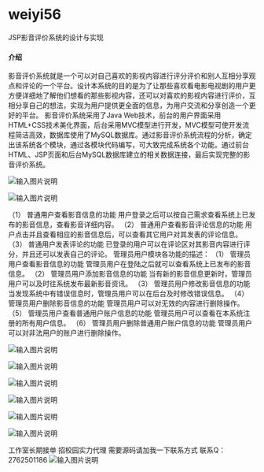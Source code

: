 # weiyi56
JSP影音评价系统的设计与实现

#### 介绍
影音评价系统就是一个可以对自己喜欢的影视内容进行评分评价和别人互相分享观点和评论的一个平台。设计本系统的目的是为了让那些喜欢看电影电视剧的用户更方便详细地了解他们想看的那些影视内容，还可以对喜欢的影视内容进行评价，互相分享自己的想法，实现为用户提供更全面的信息，为用户交流和分享创造一个更好的平台。
影音评价系统采用了Java Web技术，前台的用户界面采用HTML+CSS技术美化界面，后台采用MVC模型进行开发，MVC模型可使开发流程简洁高效，数据库使用了MySQL数据库。通过影音评价系统流程的分析，确定出该系统各个模块，通过各模块代码编写，可大致完成系统各个功能。通过前台HTML、JSP页面和后台MySQL数据库建立的相关数据连接，最后实现完整的影音评价系统。


![输入图片说明](https://images.gitee.com/uploads/images/2020/1129/181738_e49f5f26_4865385.png "屏幕截图.png")

![输入图片说明](https://images.gitee.com/uploads/images/2020/1129/181749_b3233063_4865385.png "屏幕截图.png")

（1）	普通用户查看影音信息的功能
用户登录之后可以按自己需求查看系统上已发布的影音信息，查看影音详细内容。
（2）	普通用户查看影音评论信息的功能
用户点击并且查看相应的影音信息后，可以查看其它用户对其发表的评论信息。
（3）	普通用户发表评论的功能
已登录的用户可以在评论区对其影音内容进行评分，并且还可以发表自己的评论。
管理员用户模块各功能的描述：
（1）	管理员用户查看影音信息的功能
管理员用户在登陆之后就可以查看系统上已发布的影音信息。
（2）	管理员用户添加影音信息的功能
当有新的影音信息更新时，管理员用户可以及时往系统发布最新影音资讯。
（3）	管理员用户修改影音信息的功能
当发现系统中有错误信息时，管理员用户可以在后台及时修改错误信息。
（4）	管理员用户删除影音信息的功能
管理员用户可以对无效的内容进行删除操作。
（5）	管理员用户查看普通用户账户信息的功能
管理员用户可以查看在本系统注册的所有用户信息。
（6）	管理员用户删除普通用户账户信息的功能
管理员用户可以对非法用户的账户进行删除操作。

![输入图片说明](https://images.gitee.com/uploads/images/2020/1129/181817_7be0fda5_4865385.png "屏幕截图.png")

![输入图片说明](https://images.gitee.com/uploads/images/2020/1129/181828_8a720b55_4865385.png "屏幕截图.png")

![输入图片说明](https://images.gitee.com/uploads/images/2020/1129/181835_1a058e13_4865385.png "屏幕截图.png")

![输入图片说明](https://images.gitee.com/uploads/images/2020/1129/181842_dc442746_4865385.png "屏幕截图.png")

![输入图片说明](https://images.gitee.com/uploads/images/2020/1129/181850_8a448ca7_4865385.png "屏幕截图.png")

![输入图片说明](https://images.gitee.com/uploads/images/2020/1129/181902_6076e3af_4865385.png "屏幕截图.png")

工作室长期接单 招校园实力代理
需要源码请加我一下联系方式
联系Q：2762501186
![输入图片说明](https://images.gitee.com/uploads/images/2020/1119/003728_cd598bb9_4865385.jpeg "微信.jpg")

